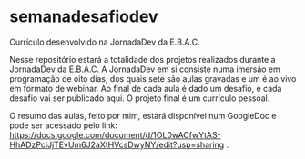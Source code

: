 # semanadesafiodev
Currículo desenvolvido na JornadaDev da E.B.A.C.

Nesse repositório estará a totalidade dos projetos realizados durante a JornadaDev da E.B.A.C. A JornadaDev em si consiste numa imersão em programação de oito dias, dos quais sete são aulas gravadas e um é ao vivo em formato de webinar. Ao final de cada aula é dado um desafio, e cada desafio vai ser publicado aqui. O projeto final é um currículo pessoal. 

O resumo das aulas, feito por mim, estará disponível num GoogleDoc e pode ser acessado pelo link: https://docs.google.com/document/d/1OL0wACfwYtAS-HhADzPciJjTEvUm6J2aXtHVcsDwyNY/edit?usp=sharing .
